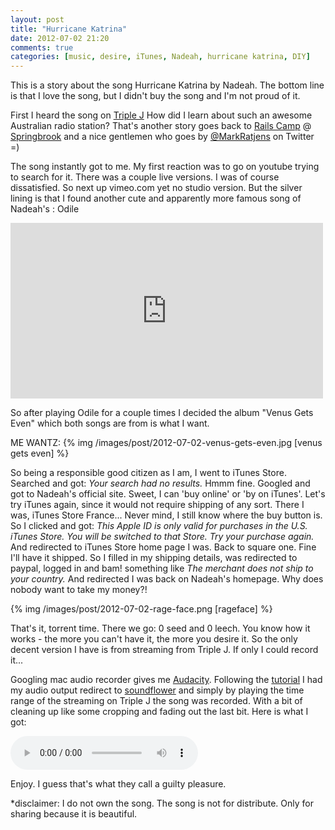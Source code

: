 ```yaml
---
layout: post
title: "Hurricane Katrina"
date: 2012-07-02 21:20
comments: true
categories: [music, desire, iTunes, Nadeah, hurricane katrina, DIY]
---
```

This is a story about the song Hurricane Katrina by Nadeah. The bottom line is that I love the song, but I didn't buy the song and I'm not proud of it.

First I heard the song on [Triple J](http://www.abc.net.au/triplej/roots/playlist/default.htm) How did I learn about such an awesome Australian radio station? That's another story goes back to [Rails Camp](http://railscamps.com/) @ [Springbrook](http://goo.gl/maps/NoYP) and a nice gentlemen who goes by [@MarkRatjens](https://twitter.com/#!/MarkRatjens) on Twitter =)

The song instantly got to me. My first reaction was to go on youtube trying to search for it. There was a couple live versions. I was of course dissatisfied. So next up vimeo.com yet no studio version. But the silver lining is that I found another cute and apparently more famous song of Nadeah's : Odile

<iframe src="http://player.vimeo.com/video/31532711" width="500" height="281" frameborder="0" webkitAllowFullScreen mozallowfullscreen allowFullScreen></iframe>

So after playing Odile for a couple times I decided the album "Venus Gets Even" which both songs are from is what I want.

ME WANTZ:
{% img /images/post/2012-07-02-venus-gets-even.jpg [venus gets even] %}

So being a responsible good citizen as I am, I went to iTunes Store. Searched and got: *Your search had no results.* Hmmm fine. Googled and got to Nadeah's official site. Sweet, I can 'buy online' or 'by on iTunes'. Let's try iTunes again, since it would not require shipping of any sort. There I was, iTunes Store France... Never mind, I still know where the buy button is. So I clicked and got: *This Apple ID is only valid for purchases in the U.S. iTunes Store. You will be switched to that Store. Try your purchase again.* And redirected to iTunes Store home page I was. Back to square one. Fine I'll have it shipped. So I filled in my shipping details, was redirected to paypal, logged in and bam! something like *The merchant does not ship to your country.* And redirected I was back on Nadeah's homepage. Why does nobody want to take my money?!

{% img /images/post/2012-07-02-rage-face.png [rageface] %}

That's it, torrent time. There we go: 0 seed and 0 leech. You know how it works - the more you can't have it, the more you desire it. So the only decent version I have is from streaming from Triple J. If only I could record it...

Googling mac audio recorder gives me [Audacity](http://audacity.sourceforge.net/). Following the [tutorial](http://manual.audacityteam.org/help/manual/man/tutorial_recording_computer_playback_on_mac.html) I had my audio output redirect to [soundflower](http://cycling74.com/soundflower-landing-page/) and simply by playing the time range of the streaming on Triple J the song was recorded. With a bit of cleaning up like some cropping and fading out the last bit. Here is what I got:

<audio controls="controls">
  <source src="/media/Hurricane_Katrina.mp3" type="audio/mp3" />
  Awww too bad your browser does not support the audio tag.
</audio>

Enjoy. I guess that's what they call a guilty pleasure.

*disclaimer: I do not own the song. The song is not for distribute. Only for sharing because it is beautiful.